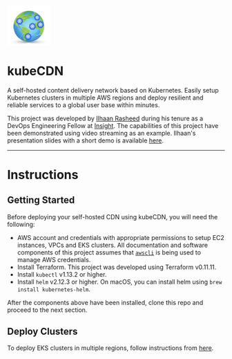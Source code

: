 <img src="images/kubeCDN_logo.png" width="100">

# kubeCDN
A self-hosted content delivery network based on Kubernetes. Easily setup Kubernetes clusters in multiple AWS regions and deploy resilient and reliable services to a global user base within minutes.

This project was developed by [Ilhaan Rasheed](https://www.ilhaan.com) during his tenure as a DevOps Engineering Fellow at [Insight](https://www.insightdevops.com/). The capabilities of this project have been demonstrated using video streaming as an example. Ilhaan's presentation slides with a short demo is available [here](https://www.ilhaan.com/slides).

----

# Instructions

## Getting Started
Before deploying your self-hosted CDN using kubeCDN, you will need the following:

* AWS account and credentials with appropriate permissions to setup EC2 instances, VPCs and EKS clusters. All documentation and software components of this project assumes that [`awscli`](https://aws.amazon.com/cli/) is being used to manage AWS credentials.
* Install Terraform. This project was developed using Terraform v0.11.11.
* Install `kubectl` v1.13.2 or higher.
* Install `helm` v2.12.3 or higher. On macOS, you can install helm using `brew install kubernetes-helm`.

After the components above have been installed, clone this repo and proceed to the next section.

## Deploy Clusters
To deploy EKS clusters in multiple regions, follow instructions from [here](./terraform/readme.md).
